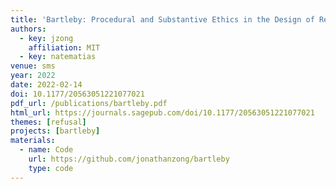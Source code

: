 ```yaml
---
title: 'Bartleby: Procedural and Substantive Ethics in the Design of Research Ethics Systems'
authors:
  - key: jzong
    affiliation: MIT
  - key: natematias
venue: sms
year: 2022
date: 2022-02-14
doi: 10.1177/20563051221077021
pdf_url: /publications/bartleby.pdf
html_url: https://journals.sagepub.com/doi/10.1177/20563051221077021
themes: [refusal]
projects: [bartleby]
materials:
  - name: Code
    url: https://github.com/jonathanzong/bartleby
    type: code
---
```

